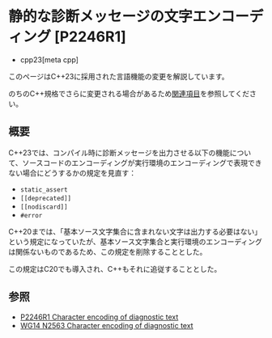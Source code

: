 # 静的な診断メッセージの文字エンコーディング [P2246R1]
* cpp23[meta cpp]

<!-- start lang caution -->

このページはC++23に採用された言語機能の変更を解説しています。

のちのC++規格でさらに変更される場合があるため[関連項目](#relative-page)を参照してください。

<!-- last lang caution -->

## 概要
C++23では、コンパイル時に診断メッセージを出力させる以下の機能について、ソースコードのエンコーディングが実行環境のエンコーディングで表現できない場合にどうするかの規定を見直す：

- `static_assert`
- `[[deprecated]]`
- `[[nodiscard]]`
- `#error`

C++20までは、「基本ソース文字集合に含まれない文字は出力する必要はない」という規定になっていたが、基本ソース文字集合と実行環境のエンコーディングは関係ないものであるため、この規定を削除することとした。

この規定はC20でも導入され、C++もそれに追従することとした。

## 参照
- [P2246R1 Character encoding of diagnostic text](https://www.open-std.org/jtc1/sc22/wg21/docs/papers/2021/p2246r1.pdf)
- [WG14 N2563 Character encoding of diagnostic text](https://www.open-std.org/jtc1/sc22/wg14/www/docs/n2563.pdf)
